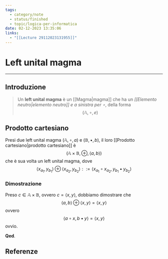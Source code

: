 ```yaml
---
tags:
  - category/note
  - status/finished
  - topic/logica-per-informatica
date: 02-12-2023 13:35:06
links:
  - "[[Lecture 29112023131955]]"
---
```

# Left unital magma
---
## Introduzione
> Un **left unital magma** è un [[Magma|magma]] che ha un _[[Elemento neutro|elemento neutro]] $e$ a sinistra per $\circ$_, della forma
> $$(\mathbb{A}, \circ, e)$$

## Prodotto cartesiano
Presi due left unital magma $(\mathbb{A}, \circ, a)$ e $(\mathbb{B}, \bullet, b)$, il loro [[Prodotto cartesiano|prodotto cartesiano]] è
$$(\mathbb{A} \times \mathbb{B}, \oplus, \langle a, b \rangle)$$
che è sua volta un left unital magma, dove
$$\langle x_{a_{1}}, y_{b_{1}} \rangle \oplus \langle x_{a_{2}}, y_{b_{2}} \rangle ::= \langle x_{a_{1}} \circ x_{a_{2}}, y_{b_{1}} \bullet y_{b_{2}} \rangle$$

### Dimostrazione
Preso $c \in \mathbb{A} \times \mathbb{B}$, ovvero $c = \langle x, y \rangle$, dobbiamo dimostrare che
$$\langle a, b \rangle \oplus \langle x, y \rangle = \langle x, y \rangle$$
ovvero
$$\langle a \circ x, b \bullet y \rangle = \langle x, y \rangle$$
ovvio.

**Qed**.

## Referenze